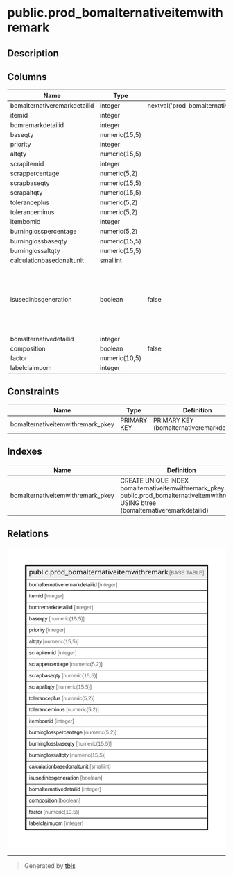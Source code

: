 # public.prod_bomalternativeitemwithremark

## Description

## Columns

| Name | Type | Default | Nullable | Children | Parents | Comment |
| ---- | ---- | ------- | -------- | -------- | ------- | ------- |
| bomalternativeremarkdetailid | integer | nextval('prod_bomalternativeitemwithrem_bomalternativeremarkdetailid_seq'::regclass) | false |  |  |  |
| itemid | integer |  | true |  |  |  |
| bomremarkdetailid | integer |  | true |  |  |  |
| baseqty | numeric(15,5) |  | true |  |  |  |
| priority | integer |  | true |  |  |  |
| altqty | numeric(15,5) |  | true |  |  |  |
| scrapitemid | integer |  | true |  |  |  |
| scrappercentage | numeric(5,2) |  | true |  |  |  |
| scrapbaseqty | numeric(15,5) |  | true |  |  |  |
| scrapaltqty | numeric(15,5) |  | true |  |  |  |
| toleranceplus | numeric(5,2) |  | true |  |  |  |
| toleranceminus | numeric(5,2) |  | true |  |  |  |
| itembomid | integer |  | true |  |  |  |
| burninglosspercentage | numeric(5,2) |  | true |  |  |  |
| burninglossbaseqty | numeric(15,5) |  | true |  |  |  |
| burninglossaltqty | numeric(15,5) |  | true |  |  |  |
| calculationbasedonaltunit | smallint |  | true |  |  |  |
| isusedinbsgeneration | boolean | false | true |  |  | Used in production to produce serial or batch of produced item against the consumption |
| bomalternativedetailid | integer |  | true |  |  |  |
| composition | boolean | false | true |  |  |  |
| factor | numeric(10,5) |  | true |  |  |  |
| labelclaimuom | integer |  | true |  |  |  |

## Constraints

| Name | Type | Definition |
| ---- | ---- | ---------- |
| bomalternativeitemwithremark_pkey | PRIMARY KEY | PRIMARY KEY (bomalternativeremarkdetailid) |

## Indexes

| Name | Definition |
| ---- | ---------- |
| bomalternativeitemwithremark_pkey | CREATE UNIQUE INDEX bomalternativeitemwithremark_pkey ON public.prod_bomalternativeitemwithremark USING btree (bomalternativeremarkdetailid) |

## Relations

![er](public.prod_bomalternativeitemwithremark.svg)

---

> Generated by [tbls](https://github.com/k1LoW/tbls)
